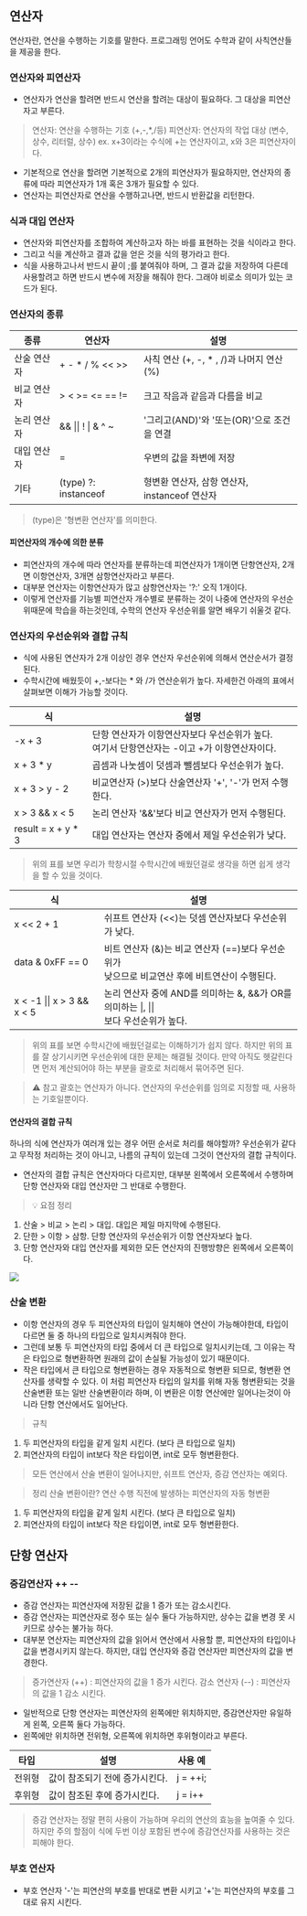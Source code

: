 ## 연산자
연산자란, 연산을 수행하는 기호를 말한다. 프로그래밍 언어도 수학과 같이 사칙연산들을 제공을 한다.

### 연산자와 피연산자
- 연산자가 연산을 할려면 반드시 연산을 할려는 대상이 필요하다. 그 대상을 피연산자고 부른다.

> 연산자: 연산을 수행하는 기호 (+,-,*,/등)
피연산자: 연산자의 작업 대상 (변수, 상수, 리터럴, 상수)
ex. x+3이라는 수식에 +는 연산자이고, x와 3은 피연산자이다.

- 기본적으로 연산을 할려면 기본적으로 2개의 피연산자가 필요하지만,
  연산자의 종류에 따라 피연산자가 1개 혹은 3개가 필요할 수 있다.
- 연산자는 피연산자로 연산을 수행하고나면, 반드시 반환값을 리턴한다.

### 식과 대입 연산자
- 연산자와 피연산자를 조합하여 계산하고자 하는 바를 표현하는 것을 식이라고 한다.
- 그리고 식을 계산하고 결과 값을 얻은 것을 식의 평가라고 한다.
- 식을 사용하고나서 반드시 끝이 ;를 붙여줘야 하며, 그 결과 값을 저장하여
  다른데 사용할려고 하면 반드시 변수에 저장을 해줘야 한다. 그래야 비로소 의미가 있는 코드가 된다.

### 연산자의 종류

|종류|연산자|설명|
|------|---|---|
|산술 연산자|+ - * / % << >>|사칙 연산 (+, -, * , /)과 나머지 연산(%)|
|비교 연산자|> < >= <= == !=|크고 작음과 같음과 다름을 비교|
|논리 연산자|&& \|\| ! \| & ^ ~ |'그리고(AND)'와 '또는(OR)'으로 조건을 연결|
|대입 연산자|=|우변의 값을 좌변에 저장|
|기타|(type) ?: instanceof|형변환 연산자, 삼항 연산자, instanceof 연산자|

> (type)은 '형변환 연산자'를 의미한다.

#### 피연산자의 개수에 의한 분류
- 피연산자의 개수에 따라 연산자를 분류하는데 피연산자가 1개이면 단항연산자, 2개면 이항연산자, 3개면 삼항연산자라고 부른다.
- 대부분 연산자는 이항연산자가 많고 삼항연산자는 '?:' 오직 1개이다.
- 이렇게 연산자를 기능별 피연산자 개수별로 분류하는 것이 나중에 연산자의 우선순위때문에 학습을 하는것인데, 수학의 연산자 우선순위를 알면 배우기 쉬울것 같다.

### 연산자의 우선순위와 결합 규칙
- 식에 사용된 연산자가 2개 이상인 경우 연산자 우선순위에 의해서 연산순서가 결정된다.
- 수학시간에 배웠듯이 +,-보다는 * 와 /가 연산순위가 높다. 자세한건 아래의 표에서 살펴보면 이해가 가능할 것이다.

|식|설명|
|------|---|
|-x + 3|단항 연산자가 이항연산자보다 우선순위가 높다. <br />여기서 단항연산자는 -이고 +가 이항연산자이다.|
|x + 3 * y|곱셈과 나눗셈이 덧셈과 뺄셈보다 우선순위가 높다.|
|x + 3 > y - 2|비교연산자 (>)보다 산술연산자 '+', '-'가 먼저 수행한다.|
|x > 3 && x < 5|논리 연산자 '&&'보다 비교 연산자가 먼저 수행된다.|
|result = x + y * 3|대입 연산자는 연산자 중에서 제일 우선순위가 낮다.|

> 위의 표를 보면 우리가 학창시절 수학시간에 배웠던걸로 생각을 하면
쉽게 생각을 할 수 있을 것이다.

|식|설명|
|------|---|
|x << 2 + 1|쉬프트 연산자 (<<)는 덧셈 연산자보다 우선순위가 낮다.|
|data & 0xFF == 0|비트 연산자 (&)는 비교 연산자 (==)보다 우선순위가 <br /> 낮으므로 비교연산 후에 비트연산이 수행된다.|
|x < -1 \|\| x > 3 && x < 5|논리 연산자 중에 AND를 의미하는 &, &&가 OR를 의미하는 \|, \|\| <br />보다 우선순위가 높다.|

> 위의 표를 보면 수학시간에 배웠던걸로는 이해하기가 쉽지 않다. 하지만 위의 표를 잘 상기시키면 우선순위에 대한 문제는 해결될 것이다. 만약 아직도 헷갈린다면 먼저 계산되어야 하는 부분을 괄호로 처리해서 묶어주면 된다.

> ⚠️ 참고
괄호는 연산자가 아니다. 연산자의 우선순위를 임의로 지정할 때, 사용하는
기호일뿐이다.

#### 연산자의 결합 규칙
하나의 식에 연산자가 여러개 있는 경우 어떤 순서로 처리를 해야할까?
우선순위가 같다고 무작정 처리하는 것이 아니고, 나름의 규칙이 있는데
그것이 연산자의 결합 규칙이다.

- 연산자의 결합 규칙은 연산자마다 다르지만, 대부분 왼쪽에서 오른쪽에서 수행하며 단항 연산자와 대입 연산자만 그 반대로 수행한다.

> 💡 요점 정리
1. 산술 > 비교 > 논리 > 대입. 대입은 제일 마지막에 수행된다.
2. 단한 > 이항 > 삼항. 단항 연산자의 우선순위가 이항 연산자보다 높다.
3. 단항 연산자와 대입 연산자를 제외한 모든 연산자의 진행방향은 왼쪽에서 오른쪽이다.

![](https://velog.velcdn.com/images/roberts/post/02b502e8-cf0b-4f89-9636-6d030d0f32f4/image.jpeg)

### 산술 변환
- 이항 연산자의 경우 두 피연산자의 타입이 일치해야 연산이 가능해야한데, 타입이 다르면 둘 중 하나의 타입으로 일치시켜줘야 한다.
- 그런데 보통 두 피연산자의 타입 중에서 더 큰 타입으로 일치시키는데, 그 이유는 작은 타입으로 형변환하면 원래의 값이 손실될 가능성이 있기 때문이다.
- 작은 타입에서 큰 타입으로 형변환하는 경우 자동적으로 형변환 되므로, 형변환 연산자를 생략할 수 있다. 이 처럼 피연산자 타입의 일치를 위해 자동 형변환되는 것을 산술변환 또는 일반 산술변환이라 하며, 이 변환은 이항 연산에만 일어나는것이 아니라 단항 연산에서도 일어난다.

> 규칙
1. 두 피연산자의 타입을 같게 일치 시킨다. (보다 큰 타입으로 일치)
2. 피연산자의 타입이 int보다 작은 타입이면, int로 모두 형변환한다.

> 모든 연산에서 산술 변환이 일어나지만, 쉬프트 연산자, 증감 연산자는 예외다.

> 정리
산술 변환이란? 연산 수행 직전에 발생하는 피연산자의 자동 형변환
1. 두 피연산자의 타입을 같게 일치 시킨다. (보다 큰 타입으로 일치)
2. 피연산자의 타입이 int보다 작은 타입이면, int로 모두 형변환한다.

## 단항 연산자
### 증감연산자 ++ --
- 증감 연산자는 피연산자에 저장된 값을 1 증가 또는 감소시킨다.
- 증감 연산자는 피연산자로 정수 또는 실수 둘다 가능하지만, 상수는 값을 변경 못 시키므로 상수는 불가능 하다.
- 대부분 연산자는 피연산자의 값을 읽어서 연산에서 사용할 뿐, 피연산자의 타입이나 값을 변경시키지 않는다. 하지만, 대입 연산자와 증감 연산자만 피연산자의 값을 변경한다.

> 증가연산자 (++) : 피연산자의 값을 1 증가 시킨다.
감소 연산자 (--) : 피연산자의 값을 1 감소 시킨다.

- 일반적으로 단항 연산자는 피연산자의 왼쪽에만 위치하지만, 증감연산자만 유일하게 왼쪽, 오른쪽 둘다 가능하다.
- 왼쪽에만 위치하면 전위형, 오른쪽에 위치하면 후위형이라고 부른다.

|타입|설명|사용 예|
|------|---|---|
|전위형|값이 참조되기 전에 증가시킨다.|j = ++i;|
|후위형|값이 참조된 후에 증가시킨다.|j = i++|

> 증감 연산자는 정말 편히 사용이 가능하며 우리의 연산의 효능을 높여줄 수 있다. 하지만 주의 할점이 식에 두번 이상 포함된 변수에 증감연산자를 사용하는 것은 피해야 한다.

### 부호 연산자
- 부호 연산자 '-'는 피연산의 부호를 반대로 변환 시키고 '+'는 피연산자의 부호를 그대로 유지 시킨다.